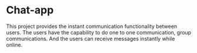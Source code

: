 # Chat-app
 This project provides the instant communication functionality between users.
 The users have the capability to do one to one communication, group communications.
 And the users can receive messages instantly while online.
